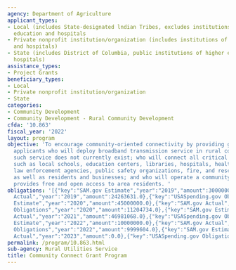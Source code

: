 ```yaml
---
agency: Department of Agriculture
applicant_types:
- Local (includes State-designated lndian Tribes, excludes institutions of higher
  education and hospitals
- Private nonprofit institution/organization (includes institutions of higher education
  and hospitals)
- State (includes District of Columbia, public institutions of higher education and
  hospitals)
assistance_types:
- Project Grants
beneficiary_types:
- Local
- Private nonprofit institution/organization
- State
categories:
- Community Development
- Community Development - Rural Community Development
cfda: '10.863'
fiscal_year: '2022'
layout: program
objective: 'To encourage community-oriented connectivity by providing grants to eligible
  applicants who will deploy broadband transmission service in rural communities where
  such service does not currently exist; who will connect all critical community facilities
  such as local schools, education centers, libraries, hospitals, health care providers,
  law enforcement agencies, public safety organizations, fire, and rescue services,
  as well as residents and businesses; and who will operate a community center which
  provides free and open access to area residents. '
obligations: '[{"key":"SAM.gov Estimate","year":"2019","amount":30000000.0},{"key":"SAM.gov
  Actual","year":"2019","amount":24263631.0},{"key":"USASpending.gov Obligations","year":"2019","amount":18238843.0},{"key":"SAM.gov
  Estimate","year":"2020","amount":45000000.0},{"key":"SAM.gov Actual","year":"2020","amount":15772959.0},{"key":"USASpending.gov
  Obligations","year":"2020","amount":11204734.0},{"key":"SAM.gov Estimate","year":"2021","amount":65500000.0},{"key":"SAM.gov
  Actual","year":"2021","amount":46981068.0},{"key":"USASpending.gov Obligations","year":"2021","amount":-4801556.0},{"key":"SAM.gov
  Estimate","year":"2022","amount":10000000.0},{"key":"SAM.gov Actual","year":"2022","amount":9999604.0},{"key":"USASpending.gov
  Obligations","year":"2022","amount":9999604.0},{"key":"SAM.gov Estimate","year":"2023","amount":85602773.0},{"key":"SAM.gov
  Actual","year":"2023","amount":0.0},{"key":"USASpending.gov Obligations","year":"2023","amount":1801556.0}]'
permalink: /program/10.863.html
sub-agency: Rural Utilities Service
title: Community Connect Grant Program
---
```

